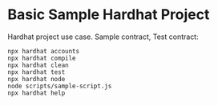 # Basic Sample Hardhat Project

Hardhat project use case. 
Sample contract, 
Test contract:

```shell
npx hardhat accounts
npx hardhat compile
npx hardhat clean
npx hardhat test
npx hardhat node
node scripts/sample-script.js
npx hardhat help
```
